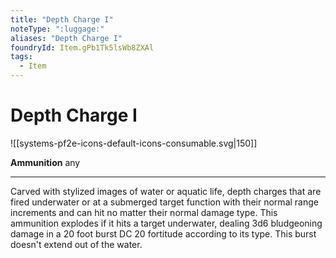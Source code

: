```yaml
---
title: "Depth Charge I"
noteType: ":luggage:"
aliases: "Depth Charge I"
foundryId: Item.gPb1Tk5lsWb8ZXAl
tags:
  - Item
---
```


# Depth Charge I
![[systems-pf2e-icons-default-icons-consumable.svg|150]]

**Ammunition** any

* * *

Carved with stylized images of water or aquatic life, depth charges that are fired underwater or at a submerged target function with their normal range increments and can hit no matter their normal damage type. This ammunition explodes if it hits a target underwater, dealing 3d6 bludgeoning damage in a 20 foot burst DC 20 fortitude according to its type. This burst doesn't extend out of the water.

